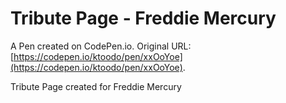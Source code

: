 # Tribute Page - Freddie Mercury

A Pen created on CodePen.io. Original URL: [https://codepen.io/ktoodo/pen/xxOoYoe](https://codepen.io/ktoodo/pen/xxOoYoe).

Tribute Page created for Freddie Mercury
